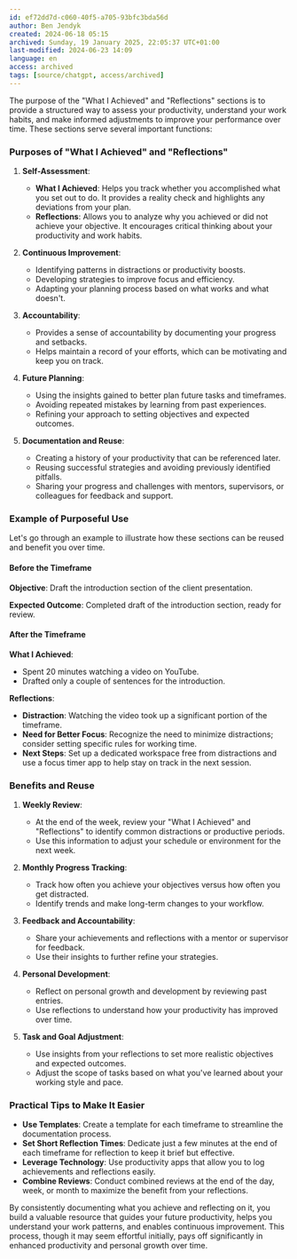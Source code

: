 ```yaml
---
id: ef72dd7d-c060-40f5-a705-93bfc3bda56d
author: Ben Jendyk
created: 2024-06-18 05:15
archived: Sunday, 19 January 2025, 22:05:37 UTC+01:00
last-modified: 2024-06-23 14:09
language: en
access: archived
tags: [source/chatgpt, access/archived]
---
```


The purpose of the "What I Achieved" and "Reflections" sections is to provide a structured way to assess your productivity, understand your work habits, and make informed adjustments to improve your performance over time. These sections serve several important functions:

### Purposes of "What I Achieved" and "Reflections"

1. **Self-Assessment**:
	- **What I Achieved**: Helps you track whether you accomplished what you set out to do. It provides a reality check and highlights any deviations from your plan.
	- **Reflections**: Allows you to analyze why you achieved or did not achieve your objective. It encourages critical thinking about your productivity and work habits.

2. **Continuous Improvement**:
	- Identifying patterns in distractions or productivity boosts.
	- Developing strategies to improve focus and efficiency.
	- Adapting your planning process based on what works and what doesn't.

3. **Accountability**:
	- Provides a sense of accountability by documenting your progress and setbacks.
	- Helps maintain a record of your efforts, which can be motivating and keep you on track.

4. **Future Planning**:
	- Using the insights gained to better plan future tasks and timeframes.
	- Avoiding repeated mistakes by learning from past experiences.
	- Refining your approach to setting objectives and expected outcomes.

5. **Documentation and Reuse**:
	- Creating a history of your productivity that can be referenced later.
	- Reusing successful strategies and avoiding previously identified pitfalls.
	- Sharing your progress and challenges with mentors, supervisors, or colleagues for feedback and support.

### Example of Purposeful Use

Let's go through an example to illustrate how these sections can be reused and benefit you over time.

#### Before the Timeframe

**Objective**: Draft the introduction section of the client presentation.

**Expected Outcome**: Completed draft of the introduction section, ready for review.

#### After the Timeframe

**What I Achieved**:
- Spent 20 minutes watching a video on YouTube.
- Drafted only a couple of sentences for the introduction.

**Reflections**:
- **Distraction**: Watching the video took up a significant portion of the timeframe.
- **Need for Better Focus**: Recognize the need to minimize distractions; consider setting specific rules for working time.
- **Next Steps**: Set up a dedicated workspace free from distractions and use a focus timer app to help stay on track in the next session.

### Benefits and Reuse

1. **Weekly Review**:
	- At the end of the week, review your "What I Achieved" and "Reflections" to identify common distractions or productive periods.
	- Use this information to adjust your schedule or environment for the next week.

2. **Monthly Progress Tracking**:
	- Track how often you achieve your objectives versus how often you get distracted.
	- Identify trends and make long-term changes to your workflow.

3. **Feedback and Accountability**:
	- Share your achievements and reflections with a mentor or supervisor for feedback.
	- Use their insights to further refine your strategies.

4. **Personal Development**:
	- Reflect on personal growth and development by reviewing past entries.
	- Use reflections to understand how your productivity has improved over time.

5. **Task and Goal Adjustment**:
	- Use insights from your reflections to set more realistic objectives and expected outcomes.
	- Adjust the scope of tasks based on what you've learned about your working style and pace.

### Practical Tips to Make It Easier

- **Use Templates**: Create a template for each timeframe to streamline the documentation process.
- **Set Short Reflection Times**: Dedicate just a few minutes at the end of each timeframe for reflection to keep it brief but effective.
- **Leverage Technology**: Use productivity apps that allow you to log achievements and reflections easily.
- **Combine Reviews**: Conduct combined reviews at the end of the day, week, or month to maximize the benefit from your reflections.

By consistently documenting what you achieve and reflecting on it, you build a valuable resource that guides your future productivity, helps you understand your work patterns, and enables continuous improvement. This process, though it may seem effortful initially, pays off significantly in enhanced productivity and personal growth over time.
